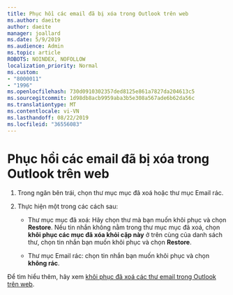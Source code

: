 ```yaml
---
title: Phục hồi các email đã bị xóa trong Outlook trên web
ms.author: daeite
author: daeite
manager: joallard
ms.date: 5/9/2019
ms.audience: Admin
ms.topic: article
ROBOTS: NOINDEX, NOFOLLOW
localization_priority: Normal
ms.custom:
- "8000011"
- "1996"
ms.openlocfilehash: 730d0910302357ded8125e861a7827da204613c5
ms.sourcegitcommit: 1d98db8acb9959aba3b5e308a567ade6b62da56c
ms.translationtype: MT
ms.contentlocale: vi-VN
ms.lasthandoff: 08/22/2019
ms.locfileid: "36556083"
---
```

# <a name="recover-deleted-email-in-outlook-on-the-web"></a>Phục hồi các email đã bị xóa trong Outlook trên web

1. Trong ngăn bên trái, chọn thư mục mục đã xoá hoặc thư mục Email rác.

2. Thực hiện một trong các cách sau:

    - Thư mục mục đã xoá: Hãy chọn thư mà bạn muốn khôi phục và chọn **Restore**. Nếu tin nhắn không nằm trong thư mục mục đã xoá, chọn **khôi phục các mục đã xóa khỏi cặp này** ở trên cùng của danh sách thư, chọn tin nhắn bạn muốn khôi phục và chọn **Restore**.

    - Thư mục Email rác: chọn tin nhắn bạn muốn khôi phục và chọn **không rác**.

Để tìm hiểu thêm, hãy xem [khôi phục đã xoá các thư email trong Outlook trên web](https://support.office.com/article/a8ca78ac-4721-4066-95dd-571842e9fb11).
